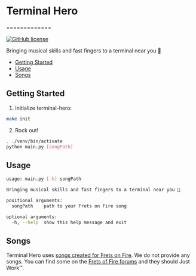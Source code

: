 # Terminal Hero
=============

[![GitHub license](https://img.shields.io/github/license/amorriscode/terminal-hero)](https://github.com/amorriscode/terminal-hero/blob/master/LICENSE)

Bringing musical skills and fast fingers to a terminal near you 🤘

* [Getting Started](#getting-started)
* [Usage](#usage)
* [Songs](#songs)

## Getting Started

1. Initialize terminal-hero:

```bash
make init
```

2. Rock out!

```bash
. ./venv/bin/activate
python main.py [songPath]
```

## Usage

```bash
usage: main.py [-h] songPath

Bringing musical skills and fast fingers to a terminal near you 🤘

positional arguments:
  songPath    path to your Frets on Fire song

optional arguments:
  -h, --help  show this help message and exit
```

## Songs

Terminal Hero uses [songs created for Frets on Fire](http://fretsonfire.wikidot.com/song-creation). We do not provide any songs. You can find some on the [Frets of Fire forums](http://fretsonfire.wikidot.com/custom-songs) and they should Just Work™.